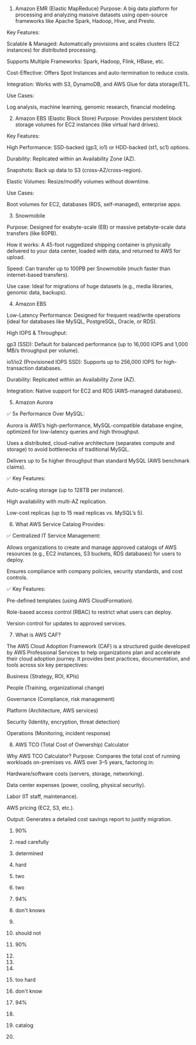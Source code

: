 1. Amazon EMR (Elastic MapReduce)
Purpose: A big data platform for processing and analyzing massive datasets using open-source frameworks like Apache Spark, Hadoop, Hive, and Presto.

Key Features:

Scalable & Managed: Automatically provisions and scales clusters (EC2 instances) for distributed processing.

Supports Multiple Frameworks: Spark, Hadoop, Flink, HBase, etc.

Cost-Effective: Offers Spot Instances and auto-termination to reduce costs.

Integration: Works with S3, DynamoDB, and AWS Glue for data storage/ETL.

Use Cases:

Log analysis, machine learning, genomic research, financial modeling.

2. Amazon EBS (Elastic Block Store)
Purpose: Provides persistent block storage volumes for EC2 instances (like virtual hard drives).

Key Features:

High Performance: SSD-backed (gp3, io1) or HDD-backed (st1, sc1) options.

Durability: Replicated within an Availability Zone (AZ).

Snapshots: Back up data to S3 (cross-AZ/cross-region).

Elastic Volumes: Resize/modify volumes without downtime.

Use Cases:

Boot volumes for EC2, databases (RDS, self-managed), enterprise apps.

3. Snowmobile

Purpose: Designed for exabyte-scale (EB) or massive petabyte-scale data transfers (like 60PB).

How it works: A 45-foot ruggedized shipping container is physically delivered to your data center, loaded with data, and returned to AWS for upload.

Speed: Can transfer up to 100PB per Snowmobile (much faster than internet-based transfers).

Use case: Ideal for migrations of huge datasets (e.g., media libraries, genomic data, backups).

4. Amazon EBS

Low-Latency Performance: Designed for frequent read/write operations (ideal for databases like MySQL, PostgreSQL, Oracle, or RDS).

High IOPS & Throughput:

gp3 (SSD): Default for balanced performance (up to 16,000 IOPS and 1,000 MB/s throughput per volume).

io1/io2 (Provisioned IOPS SSD): Supports up to 256,000 IOPS for high-transaction databases.

Durability: Replicated within an Availability Zone (AZ).

Integration: Native support for EC2 and RDS (AWS-managed databases).

5. Amazon Aurora

✅ 5x Performance Over MySQL:

Aurora is AWS’s high-performance, MySQL-compatible database engine, optimized for low-latency queries and high throughput.

Uses a distributed, cloud-native architecture (separates compute and storage) to avoid bottlenecks of traditional MySQL.

Delivers up to 5x higher throughput than standard MySQL (AWS benchmark claims).

✅ Key Features:

Auto-scaling storage (up to 128TB per instance).

High availability with multi-AZ replication.

Low-cost replicas (up to 15 read replicas vs. MySQL’s 5).

6. What AWS Service Catalog Provides:

✅ Centralized IT Service Management:

Allows organizations to create and manage approved catalogs of AWS resources (e.g., EC2 instances, S3 buckets, RDS databases) for users to deploy.

Ensures compliance with company policies, security standards, and cost controls.

✅ Key Features:

Pre-defined templates (using AWS CloudFormation).

Role-based access control (RBAC) to restrict what users can deploy.

Version control for updates to approved services.

7. What is AWS CAF?

The AWS Cloud Adoption Framework (CAF) is a structured guide developed by AWS Professional Services to help organizations plan and accelerate their cloud adoption journey. It provides best practices, documentation, and tools across six key perspectives:

Business (Strategy, ROI, KPIs)

People (Training, organizational change)

Governance (Compliance, risk management)

Platform (Architecture, AWS services)

Security (Identity, encryption, threat detection)

Operations (Monitoring, incident response)

8. AWS TCO (Total Cost of Ownership) Calculator

Why AWS TCO Calculator?
Purpose: Compares the total cost of running workloads on-premises vs. AWS over 3–5 years, factoring in:

Hardware/software costs (servers, storage, networking).

Data center expenses (power, cooling, physical security).

Labor (IT staff, maintenance).

AWS pricing (EC2, S3, etc.).

Output: Generates a detailed cost savings report to justify migration.

1. 90%

4. read carefully
8. determined
32. hard 
44. two
47. two

2. 94%

16. don't knows
33. 
46. should not

3. 90%

4. 

5. 

14. 

22. too hard 

36. don't know

4. 94%

1.

19. catalog
35. 



